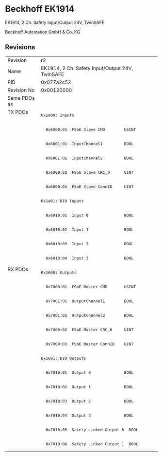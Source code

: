 # Beckhoff EK1914

EK1914, 2 Ch. Safety Input/Output 24V,  TwinSAFE

Beckhoff Automation GmbH & Co. KG



## Revisions
<table>
<tr >
<td>Revision</td>
<td><div class="foo">r2</div></td>
</tr>
<tr >
<td>Name</td>
<td><div class="foo">EK1914, 2 Ch. Safety Input/Output 24V,  TwinSAFE</div></td>
</tr>
<tr >
<td>PID</td>
<td><div class="foo">0x077a2c52</div></td>
</tr>
<tr >
<td>Revision No</td>
<td><div class="foo">0x00120000</div></td>
</tr>
<tr >
<td>Same PDOs as</td>
<td><div class="foo"></div></td>
</tr>
<tr class="txpdo pdosection">
<td rowspan=11 valign=top>TX PDOs</td>
<td><pre>0x1a00: Inputs</pre></td>
<td></td>
</tr>
<tr class="txpdo">
<td><pre>  0x6000:01  FSoE Slave CMD        USINT</pre></td>
</tr>
<tr class="txpdo">
<td><pre>  0x6001:01  InputChannel1         BOOL</pre></td>
</tr>
<tr class="txpdo">
<td><pre>  0x6001:02  InputChannel2         BOOL</pre></td>
</tr>
<tr class="txpdo">
<td><pre>  0x6000:02  FSoE Slave CRC_0      UINT</pre></td>
</tr>
<tr class="txpdo">
<td><pre>  0x6000:03  FSoE Slave ConnID     UINT</pre></td>
</tr>
<tr class="txpdo pdosection">
<td><pre>0x1a01: DIO Inputs</pre></td>
</tr>
<tr class="txpdo">
<td><pre>  0x6010:01  Input 0               BOOL</pre></td>
</tr>
<tr class="txpdo">
<td><pre>  0x6010:02  Input 1               BOOL</pre></td>
</tr>
<tr class="txpdo">
<td><pre>  0x6010:03  Input 2               BOOL</pre></td>
</tr>
<tr class="txpdo">
<td><pre>  0x6010:04  Input 3               BOOL</pre></td>
</tr>
<tr class="rxpdo pdosection">
<td rowspan=13 valign=top>RX PDOs</td>
<td><pre>0x1600: Outputs</pre></td>
<td></td>
</tr>
<tr class="rxpdo">
<td><pre>  0x7000:01  FSoE Master CMD       USINT</pre></td>
</tr>
<tr class="rxpdo">
<td><pre>  0x7001:01  OutputChannel1        BOOL</pre></td>
</tr>
<tr class="rxpdo">
<td><pre>  0x7001:02  OutputChannel2        BOOL</pre></td>
</tr>
<tr class="rxpdo">
<td><pre>  0x7000:02  FSoE Master CRC_0     UINT</pre></td>
</tr>
<tr class="rxpdo">
<td><pre>  0x7000:03  FSoE Master ConnID    UINT</pre></td>
</tr>
<tr class="rxpdo pdosection">
<td><pre>0x1601: DIO Outputs</pre></td>
</tr>
<tr class="rxpdo">
<td><pre>  0x7010:01  Output 0              BOOL</pre></td>
</tr>
<tr class="rxpdo">
<td><pre>  0x7010:02  Output 1              BOOL</pre></td>
</tr>
<tr class="rxpdo">
<td><pre>  0x7010:03  Output 2              BOOL</pre></td>
</tr>
<tr class="rxpdo">
<td><pre>  0x7010:04  Output 3              BOOL</pre></td>
</tr>
<tr class="rxpdo">
<td><pre>  0x7010:05  Safety Linked Output 0  BOOL</pre></td>
</tr>
<tr class="rxpdo">
<td><pre>  0x7010:06  Safety Linked Output 1  BOOL</pre></td>
</tr>
</table>
